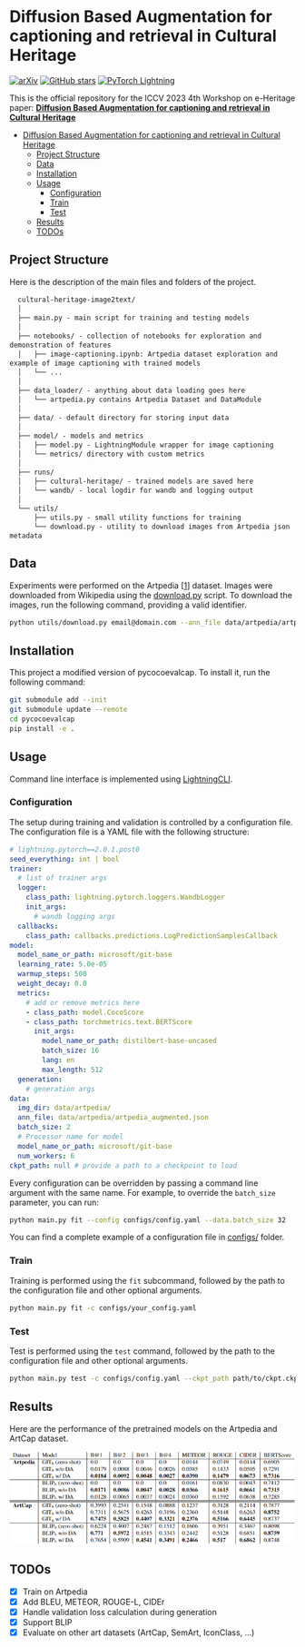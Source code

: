 # Diffusion Based Augmentation for captioning and retrieval in Cultural Heritage

[![arXiv](https://img.shields.io/badge/arXiv-2106.01984-b31b1b)](#)
[![GitHub stars](https://img.shields.io/github/stars/ciodar/cultural-heritage-image2text?style=social)](#)
[![PyTorch Lightning](https://img.shields.io/badge/PyTorch-Lightning-blueviolet)](#)

This is the official repository for the ICCV 2023 4th Workshop on e-Heritage paper: **[Diffusion Based Augmentation for captioning and retrieval in Cultural Heritage](https://arxiv.org/abs/2106.01984)**

<!-- TOC -->
* [Diffusion Based Augmentation for captioning and retrieval in Cultural Heritage](#diffusion-based-augmentation-for-captioning-and-retrieval-in-cultural-heritage)
  * [Project Structure](#project-structure)
  * [Data](#data)
  * [Installation](#installation)
  * [Usage](#usage)
    * [Configuration](#configuration)
    * [Train](#train)
    * [Test](#test)
  * [Results](#results)
  * [TODOs](#todos)
<!-- TOC -->

## Project Structure
Here is the description of the main files and folders of the project.

```
  cultural-heritage-image2text/
  │
  ├── main.py - main script for training and testing models
  │
  ├── notebooks/ - collection of notebooks for exploration and demonstration of features
  │   ├── image-captioning.ipynb: Artpedia dataset exploration and example of image captioning with trained models
  │   └── ...
  │
  ├── data_loader/ - anything about data loading goes here
  │   └── artpedia.py contains Artpedia Dataset and DataModule
  │
  ├── data/ - default directory for storing input data
  │
  ├── model/ - models and metrics
  │   ├── model.py - LightningModule wrapper for image captioning
  │   └── metrics/ directory with custom metrics
  │
  ├── runs/
  │   ├── cultural-heritage/ - trained models are saved here
  │   └── wandb/ - local logdir for wandb and logging output
  │
  └── utils/
      ├── utils.py - small utility functions for training
      └── download.py - utility to download images from Artpedia json metadata
 ```

## Data
Experiments were performed on the Artpedia [[1](https://iris.unimore.it/retrieve/handle/11380/1178736/224456/paper.pdf)] dataset. Images were downloaded from Wikipedia using the [download.py](download.py) script.
To download the images, run the following command, providing a valid identifier.

```bash
python utils/download.py email@domain.com --ann_file data/artpedia/artpedia.json --img_dir data/artpedia/images 
```

## Installation

This project a modified version of pycocoevalcap. To install it, run the following command:

```bash
git submodule add --init
git submodule update --remote
cd pycocoevalcap
pip install -e .
```

## Usage
Command line interface is implemented using [LightningCLI](https://lightning.ai/docs/pytorch/stable/api/lightning.pytorch.cli.LightningCLI.html).

### Configuration
The setup during training and validation is controlled by a configuration file. 
The configuration file is a YAML file with the following structure:

```yaml
# lightning.pytorch==2.0.1.post0
seed_everything: int | bool
trainer:
  # list of trainer args
  logger:
    class_path: lightning.pytorch.loggers.WandbLogger
    init_args:
      # wandb logging args
  callbacks:
    class_path: callbacks.predictions.LogPredictionSamplesCallback
model:
  model_name_or_path: microsoft/git-base
  learning_rate: 5.0e-05
  warmup_steps: 500
  weight_decay: 0.0
  metrics:
    # add or remove metrics here
    - class_path: model.CocoScore
    - class_path: torchmetrics.text.BERTScore
      init_args:
        model_name_or_path: distilbert-base-uncased
        batch_size: 16
        lang: en
        max_length: 512
  generation:
    # generation args
data:
  img_dir: data/artpedia/
  ann_file: data/artpedia/artpedia_augmented.json
  batch_size: 2
  # Processor name for model
  model_name_or_path: microsoft/git-base
  num_workers: 6
ckpt_path: null # provide a path to a checkpoint to load
```

Every configuration can be overridden by passing a command line argument with the same name. For example, to override the `batch_size` parameter, you can run:

```bash
python main.py fit --config configs/config.yaml --data.batch_size 32
```

You can find a complete example of a configuration file in [configs/](configs/) folder.

### Train
Training is performed using the `fit` subcommand, followed by the path to the configuration file and other optional arguments.

```bash
python main.py fit -c configs/your_config.yaml
```

### Test
Test is performed using the `test` command, followed by the path to the configuration file and other optional arguments.
```bash
python main.py test -c configs/config.yaml --ckpt_path path/to/ckpt.ckpt
```

## Results

Here are the performance of the pretrained models on the Artpedia and ArtCap dataset.

![](./resources/results.png)

## TODOs
- [x] Train on Artpedia
- [x] Add BLEU, METEOR, ROUGE-L, CIDEr
- [x] Handle validation loss calculation during generation
- [x] Support BLIP
- [x] Evaluate on other art datasets (ArtCap, SemArt, IconClass, ...)